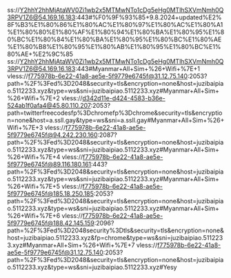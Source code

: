 ss://Y2hhY2hhMjAtaWV0Zi1wb2x5MTMwNTo1cDg5eHg0MTlhSXVmNmh0Q3RPV1Z6@54.169.16.183:443#%F0%9F%93%85+9.8.2024+updated%E2%8F%B3%E1%80%86%E1%80%AC%E1%80%97%E1%80%AC%E1%80%A1%E1%80%80%E1%80%AF%E1%80%94%E1%80%BA%E1%80%95%E1%80%BC%E1%80%84%E1%80%BA%E1%80%95%E1%80%BC%E1%80%AE%E1%80%B8%E1%80%95%E1%80%AB%E1%80%95%E1%80%BC%E1%80%AE+%E2%9C%85
ss://Y2hhY2hhMjAtaWV0Zi1wb2x5MTMwNTo1cDg5eHg0MTlhSXVmNmh0Q3RPV1Z6@54.169.16.183:443#Myanmar+All+Sim+%26+Wifi+%7E+1
vless://f775978b-6e22-41a8-ae5e-5f9779e6745f@31.12.75.140:2053?path=%2F%3Fed%3D2048&security=tls&encryption=none&host=juzibaipiao.5112233.xyz&type=ws&sni=juzibaipiao.5112233.xyz#Myanmar+All+Sim+%26+Wifi+%7E+2
vless://d342d11e-d424-4583-b36e-524ab1f0afa4@45.80.110.207:2053?path=twitterfreecodesfp%3Dchromefp%3Dchrome&security=tls&encryption=none&host=a.ssll.gay&type=ws&sni=a.ssll.gay#Myanmar+All+Sim+%26+Wifi+%7E+3
vless://f775978b-6e22-41a8-ae5e-5f9779e6745f@94.242.230.160:2087?path=%2F%3Fed%3D2048&security=tls&encryption=none&host=juzibaipiao.5112233.xyz&type=ws&sni=juzibaipiao.5112233.xyz#Myanmar+All+Sim+%26+Wifi+%7E+4
vless://f775978b-6e22-41a8-ae5e-5f9779e6745f@89.116.180.161:443?path=%2F%3Fed%3D2048&security=tls&encryption=none&host=juzibaipiao.5112233.xyz&type=ws&sni=juzibaipiao.5112233.xyz#Myanmar+All+Sim+%26+Wifi+%7E+5
vless://f775978b-6e22-41a8-ae5e-5f9779e6745f@185.18.250.185:2053?path=%2F%3Fed%3D2048&security=tls&encryption=none&host=juzibaipiao.5112233.xyz&type=ws&sni=juzibaipiao.5112233.xyz#Myanmar+All+Sim+%26+Wifi+%7E+6
vless://f775978b-6e22-41a8-ae5e-5f9779e6745f@188.42.145.159:2096?path=%2F%3Fed%3D2048security%3Dtls&security=tls&encryption=none&host=juzibaipiao.5112233.xyz&fp=chrome&type=ws&sni=juzibaipiao.5112233.xyz#Myanmar+All+Sim+%26+Wifi+%7E+7
vless://f775978b-6e22-41a8-ae5e-5f9779e6745f@31.12.75.140:2053?path=%2F%3Fed%3D2048&security=tls&encryption=none&host=juzibaipiao.5112233.xyz&type=ws&sni=juzibaipiao.5112233.xyz#Yesy
